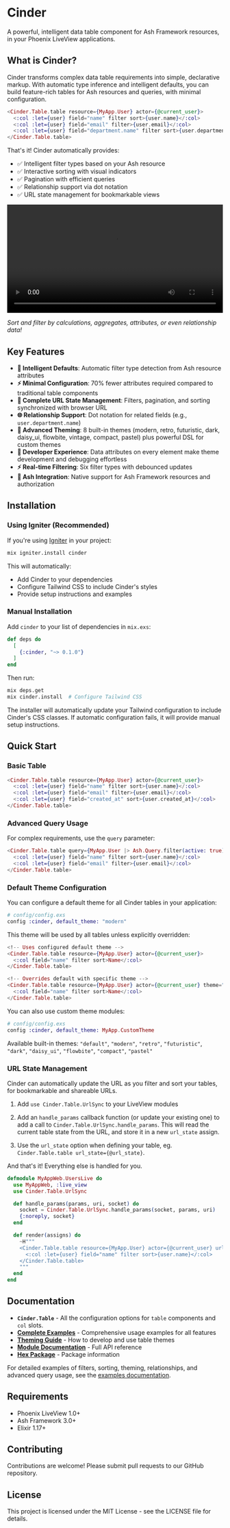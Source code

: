 # Cinder

A powerful, intelligent data table component for Ash Framework resources, in your Phoenix LiveView applications.

## What is Cinder?

Cinder transforms complex data table requirements into simple, declarative markup. With automatic type inference and intelligent defaults, you can build feature-rich tables for Ash resources and queries, with minimal configuration.

```elixir
<Cinder.Table.table resource={MyApp.User} actor={@current_user}>
  <:col :let={user} field="name" filter sort>{user.name}</:col>
  <:col :let={user} field="email" filter>{user.email}</:col>
  <:col :let={user} field="department.name" filter sort>{user.department.name}</:col>
</Cinder.Table.table>
```

That's it! Cinder automatically provides:
- ✅ Intelligent filter types based on your Ash resource
- ✅ Interactive sorting with visual indicators
- ✅ Pagination with efficient queries
- ✅ Relationship support via dot notation
- ✅ URL state management for bookmarkable views

<video controls width="100%">
  <source src="./docs/screenshots/demo.mp4" type="video/mp4">
  <source src="./screenshots/demo.mp4" type="video/mp4">
</video>

*Sort and filter by calculations, aggregates, attributes, or even relationship data!*

## Key Features

- **🧠 Intelligent Defaults**: Automatic filter type detection from Ash resource attributes
- **⚡ Minimal Configuration**: 70% fewer attributes required compared to traditional table components
- **🔗 Complete URL State Management**: Filters, pagination, and sorting synchronized with browser URL
- **🌐 Relationship Support**: Dot notation for related fields (e.g., `user.department.name`)
- **🎨 Advanced Theming**: 8 built-in themes (modern, retro, futuristic, dark, daisy_ui, flowbite, vintage, compact, pastel) plus powerful DSL for custom themes
- **🔧 Developer Experience**: Data attributes on every element make theme development and debugging effortless
- **⚡ Real-time Filtering**: Six filter types with debounced updates
- **🔐 Ash Integration**: Native support for Ash Framework resources and authorization

## Installation

### Using Igniter (Recommended)

If you're using [Igniter](https://hexdocs.pm/igniter) in your project:

```bash
mix igniter.install cinder
```

This will automatically:
- Add Cinder to your dependencies
- Configure Tailwind CSS to include Cinder's styles
- Provide setup instructions and examples

### Manual Installation

Add `cinder` to your list of dependencies in `mix.exs`:

```elixir
def deps do
  [
    {:cinder, "~> 0.1.0"}
  ]
end
```

Then run:

```bash
mix deps.get
mix cinder.install  # Configure Tailwind CSS
```

The installer will automatically update your Tailwind configuration to include Cinder's CSS classes. If automatic configuration fails, it will provide manual setup instructions.

## Quick Start

### Basic Table

```elixir
<Cinder.Table.table resource={MyApp.User} actor={@current_user}>
  <:col :let={user} field="name" filter sort>{user.name}</:col>
  <:col :let={user} field="email" filter>{user.email}</:col>
  <:col :let={user} field="created_at" sort>{user.created_at}</:col>
</Cinder.Table.table>
```

### Advanced Query Usage

For complex requirements, use the `query` parameter:

```elixir
<Cinder.Table.table query={MyApp.User |> Ash.Query.filter(active: true)} actor={@current_user}>
  <:col :let={user} field="name" filter sort>{user.name}</:col>
  <:col :let={user} field="email" filter>{user.email}</:col>
</Cinder.Table.table>
```

### Default Theme Configuration

You can configure a default theme for all Cinder tables in your application:

```elixir
# config/config.exs
config :cinder, default_theme: "modern"
```

This theme will be used by all tables unless explicitly overridden:

```elixir
<!-- Uses configured default theme -->
<Cinder.Table.table resource={MyApp.User} actor={@current_user}>
  <:col field="name" filter sort>Name</:col>
</Cinder.Table.table>

<!-- Overrides default with specific theme -->
<Cinder.Table.table resource={MyApp.User} actor={@current_user} theme="dark">
  <:col field="name" filter sort>Name</:col>
</Cinder.Table.table>
```

You can also use custom theme modules:

```elixir
# config/config.exs
config :cinder, default_theme: MyApp.CustomTheme
```

Available built-in themes: `"default"`, `"modern"`, `"retro"`, `"futuristic"`, `"dark"`, `"daisy_ui"`, `"flowbite"`, `"compact"`, `"pastel"`

### URL State Management

Cinder can automatically update the URL as you filter and sort your tables, for bookmarkable and shareable URLs.

1. Add `use Cinder.Table.UrlSync` to your LiveView modules

2. Add an `handle_params` callback function (or update your existing one) to add a call to `Cinder.Table.UrlSync.handle_params`. This will read the current table state from the URL, and store it in a new `url_state` assign.

3. Use the `url_state` option when defining your table, eg. `Cinder.Table.table url_state={@url_state}`.

And that's it! Everything else is handled for you.

```elixir
defmodule MyAppWeb.UsersLive do
  use MyAppWeb, :live_view
  use Cinder.Table.UrlSync

  def handle_params(params, uri, socket) do
    socket = Cinder.Table.UrlSync.handle_params(socket, params, uri)
    {:noreply, socket}
  end

  def render(assigns) do
    ~H"""
    <Cinder.Table.table resource={MyApp.User} actor={@current_user} url_state={@url_state}>
      <:col :let={user} field="name" filter sort>{user.name}</:col>
    </Cinder.Table.table>
    """
  end
end
```

## Documentation

- **`Cinder.Table`** - All the configuration options for `table` components and `col` slots.
- **[Complete Examples](docs/examples.md)** - Comprehensive usage examples for all features
- **[Theming Guide](docs/theming.md)** - How to develop and use table themes
- **[Module Documentation](https://hexdocs.pm/cinder)** - Full API reference
- **[Hex Package](https://hex.pm/packages/cinder)** - Package information

For detailed examples of filters, sorting, theming, relationships, and advanced query usage, see the [examples documentation](docs/examples.md).

## Requirements

- Phoenix LiveView 1.0+
- Ash Framework 3.0+
- Elixir 1.17+

## Contributing

Contributions are welcome! Please submit pull requests to our GitHub repository.

## License

This project is licensed under the MIT License - see the LICENSE file for details.
